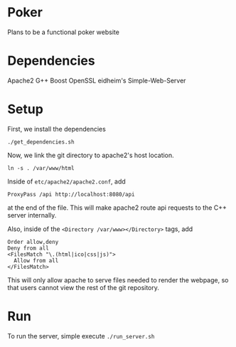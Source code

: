 # Poker
Plans to be a functional poker website

# Dependencies
Apache2
G++
Boost
OpenSSL
eidheim's Simple-Web-Server

# Setup
First, we install the dependencies
```
./get_dependencies.sh
```

Now, we link the git directory to apache2's host location.
```
ln -s . /var/www/html
```

Inside of `etc/apache2/apache2.conf`, add
```
ProxyPass /api http://localhost:8080/api
```
at the end of the file. This will make apache2 route api requests to the C++ server internally.

Also, inside of the `<Directory /var/www></Directory>` tags, add
```
Order allow,deny
Deny from all
<FilesMatch "\.(html|ico|css|js)">
  Allow from all
</FilesMatch>
```
This will only allow apache to serve files needed to render the webpage, so that users cannot view the rest of the git repository.

# Run
To run the server, simple execute `./run_server.sh`
